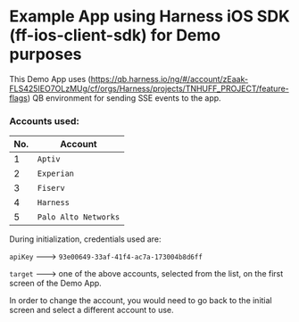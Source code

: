 # Example App using Harness iOS SDK (ff-ios-client-sdk) for Demo purposes

This Demo App uses (https://qb.harness.io/ng/#/account/zEaak-FLS425IEO7OLzMUg/cf/orgs/Harness/projects/TNHUFF_PROJECT/feature-flags) QB environment for sending SSE events to the app.

### Accounts used:
| No. | Account |
| ---- | ---------- |
| 1 | `Aptiv` |
| 2 | `Experian` |
| 3 | `Fiserv` |
| 4 | `Harness` |
| 5 | `Palo Alto Networks` |


During initialization, credentials used are:

 `apiKey` ---> `93e00649-33af-41f4-ac7a-173004b8d6ff`
 
 `target` ---> one of the above accounts, selected from the list, on the first screen of the Demo App.

 In order to change the account, you would need to go back to the initial screen and select a different account to use.
